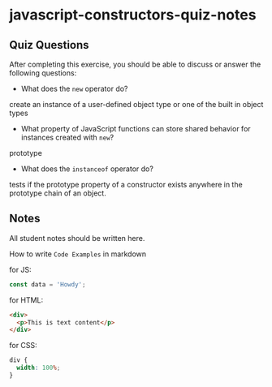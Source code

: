 # javascript-constructors-quiz-notes

## Quiz Questions

After completing this exercise, you should be able to discuss or answer the following questions:

- What does the `new` operator do?

create an instance of a user-defined object type or one of the built in object types

- What property of JavaScript functions can store shared behavior for instances created with `new`?

prototype

- What does the `instanceof` operator do?

tests if the prototype property of a constructor exists anywhere in the prototype chain of an object.

## Notes

All student notes should be written here.

How to write `Code Examples` in markdown

for JS:

```javascript
const data = 'Howdy';
```

for HTML:

```html
<div>
  <p>This is text content</p>
</div>
```

for CSS:

```css
div {
  width: 100%;
}
```
